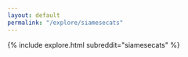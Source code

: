 ```yaml
---
layout: default
permalink: "/explore/siamesecats"
---
```


{% include explore.html subreddit="siamesecats" %}
